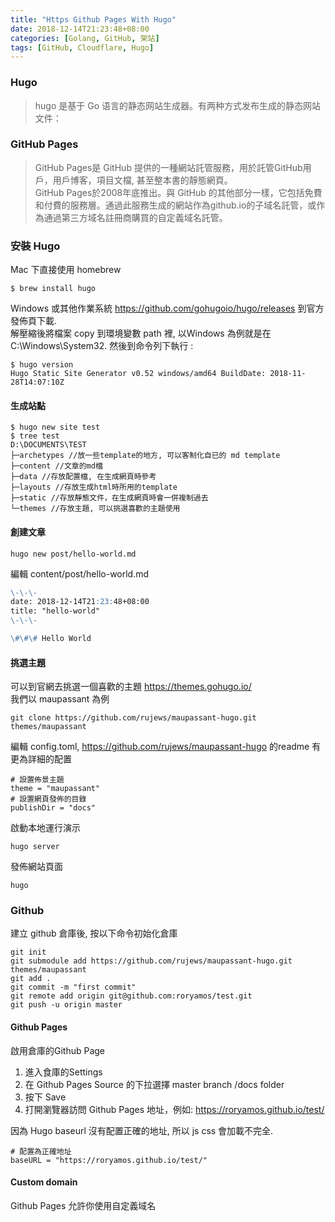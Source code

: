 ```yaml
---
title: "Https Github Pages With Hugo"
date: 2018-12-14T21:23:48+08:00
categories: [Golang, GitHub, 架站]
tags: [GitHub, Cloudflare, Hugo]
---
```


### Hugo
> hugo 是基于 Go 语言的静态网站生成器。有两种方式发布生成的静态网站文件：

### GitHub Pages
> GitHub Pages是 GitHub 提供的一種網站託管服務，用於託管GitHub用戶，用戶博客，項目文檔, 甚至整本書的靜態網頁。  
> GitHub Pages於2008年底推出。與 GitHub 的其他部分一樣，它包括免費和付費的服務層。通過此服務生成的網站作為github.io的子域名託管，或作為通過第三方域名註冊商購買的自定義域名託管。

### 安裝 Hugo
Mac 下直接使用 homebrew
```
$ brew install hugo
```
Windows 或其他作業系統 https://github.com/gohugoio/hugo/releases 到官方發佈頁下載.  
解壓縮後將檔案 copy 到環境變數 path 裡, 以Windows 為例就是在 C:\Windows\System32. 然後到命令列下執行 :
```
$ hugo version
Hugo Static Site Generator v0.52 windows/amd64 BuildDate: 2018-11-28T14:07:10Z
```
#### 生成站點
```
$ hugo new site test
$ tree test
D:\DOCUMENTS\TEST
├─archetypes //放一些template的地方, 可以客制化自已的 md template
├─content //文章的md檔
├─data //存放配置檔, 在生成網頁時參考
├─layouts //存放生成html時所用的template
├─static //存放靜態文件，在生成網頁時會一併複制過去
└─themes //存放主題, 可以挑選喜歡的主題使用
```
#### 創建文章
```
hugo new post/hello-world.md
```
編輯 content/post/hello-world.md
```markdown
\-\-\-
date: 2018-12-14T21:23:48+08:00
title: "hello-world"
\-\-\-

\#\#\# Hello World
```
#### 挑選主題
可以到官網去挑選一個喜歡的主題 https://themes.gohugo.io/  
我們以 maupassant 為例
```
git clone https://github.com/rujews/maupassant-hugo.git themes/maupassant
```
編輯 config.toml, https://github.com/rujews/maupassant-hugo 的readme 有更為詳細的配置
```
# 設置佈景主題
theme = "maupassant"
# 設置網頁發佈的目錄
publishDir = "docs"
```
啟動本地運行演示
```
hugo server
```
發佈網站頁面
```
hugo
```
### Github
建立 github 倉庫後, 按以下命令初始化倉庫
```
git init
git submodule add https://github.com/rujews/maupassant-hugo.git themes/maupassant
git add .
git commit -m "first commit"
git remote add origin git@github.com:roryamos/test.git
git push -u origin master
```
#### Github Pages
啟用倉庫的Github Page
1. 進入食庫的Settings
2. 在 Github Pages Source 的下拉選擇 master branch /docs folder
3. 按下 Save
4. 打開瀏覽器訪問 Github Pages 地址，例如: https://roryamos.github.io/test/

因為 Hugo baseurl 沒有配置正確的地址, 所以 js css 會加載不完全.
```
# 配置為正確地址
baseURL = "https://roryamos.github.io/test/"
```

#### Custom domain
Github Pages 允許你使用自定義域名